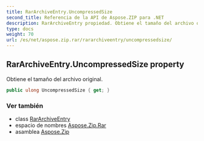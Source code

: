 ```yaml
---
title: RarArchiveEntry.UncompressedSize
second_title: Referencia de la API de Aspose.ZIP para .NET
description: RarArchiveEntry propiedad. Obtiene el tamaño del archivo original.
type: docs
weight: 70
url: /es/net/aspose.zip.rar/rararchiveentry/uncompressedsize/
---
```

## RarArchiveEntry.UncompressedSize property

Obtiene el tamaño del archivo original.

```csharp
public ulong UncompressedSize { get; }
```

### Ver también

* class [RarArchiveEntry](../)
* espacio de nombres [Aspose.Zip.Rar](../../rararchiveentry/)
* asamblea [Aspose.Zip](../../../)


